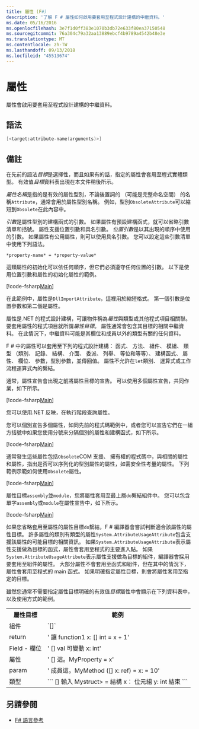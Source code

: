 ```yaml
---
title: 屬性 (F#)
description: '了解 F # 屬性如何啟用要套用至程式設計建構的中繼資料。'
ms.date: 05/16/2016
ms.openlocfilehash: 3e7f1d0ff383e1070b3db72e633f80ea37150548
ms.sourcegitcommit: 76a304c79a32aa13889ebcf4b9789a4542b48e3e
ms.translationtype: MT
ms.contentlocale: zh-TW
ms.lasthandoff: 09/13/2018
ms.locfileid: "45513674"
---
```

# <a name="attributes"></a>屬性

屬性會啟用要套用至程式設計建構的中繼資料。

## <a name="syntax"></a>語法

```fsharp
[<target:attribute-name(arguments)>]
```

## <a name="remarks"></a>備註

在先前的語法*目標*是選擇性，而且如果有的話，指定的屬性會套用至程式實體類型。 有效值*目標*資料表出現在本文件稍後所示。

*屬性名稱*是指的是有效的屬性型別，不論後置詞的 （可能是完整命名空間） 的名稱`Attribute`，通常會用於屬性型別名稱。 例如，型別`ObsoleteAttribute`可以縮短到`Obsolete`在此內容中。

*引數*是屬性型別的建構函式的引數。 如果屬性有預設建構函式，就可以省略引數清單和括號。 屬性支援位置引數和具名引數。 *位置引數*是以其出現的順序中使用的引數。 如果屬性有公用屬性，則可以使用具名引數。 您可以設定這些引數清單中使用下列語法。

```
*property-name* = *property-value*
```

這類屬性的初始化可以依任何順序，但它們必須遵守任何位置的引數。 以下是使用位置引數和屬性的初始化屬性的範例。

[!code-fsharp[Main](../../../samples/snippets/fsharp/lang-ref-2/snippet6202.fs)]

在此範例中，屬性是`DllImportAttribute`，這裡用於縮短格式。 第一個引數是位置參數和第二個是屬性。

屬性是.NET 的程式設計建構，可讓物件稱為*屬性*與類型或其他程式項目相關聯。 要套用屬性的程式項目就所謂*屬性目標*。 屬性通常會包含其目標的相關中繼資料。 在此情況下，中繼資料可能是其欄位和成員以外的類型有關的任何資料。

F # 中的屬性可以套用至下列的程式設計建構： 函式、 方法、 組件、 模組、 類型 （類別、 記錄、 結構、 介面、 委派、 列舉、 等位和等等）、 建構函式、 屬性、 欄位、 參數，型別參數，並傳回值。 屬性不允許在`let`類別、 運算式或工作流程運算式內的繫結。

通常，屬性宣告會出現之前將屬性目標的宣告。 可以使用多個屬性宣告，共同作業，如下所示。

[!code-fsharp[Main](../../../samples/snippets/fsharp/lang-ref-2/snippet6603.fs)]

您可以使用.NET 反映，在執行階段查詢屬性。

您可以個別宣告多個屬性，如同先前的程式碼範例中，或者您可以宣告它們在一組方括號中如果您使用分號來分隔個別的屬性和建構函式，如下所示。

[!code-fsharp[Main](../../../samples/snippets/fsharp/lang-ref-2/snippet6604.fs)]

通常發生這些屬性包括`Obsolete`COM 支援、 擁有權的程式碼中，與相關的屬性和屬性，指出是否可以序列化的型別屬性的屬性，如需安全性考量的屬性。 下列範例示範如何使用`Obsolete`屬性。

[!code-fsharp[Main](../../../samples/snippets/fsharp/lang-ref-2/snippet6605.fs)]

屬性目標`assembly`並`module`，您將屬性套用至最上層`do`繫結組件中。 您可以包含單字`assembly`或`module`在屬性宣告中，如下所示。

[!code-fsharp[Main](../../../samples/snippets/fsharp/lang-ref-2/snippet6606.fs)]

如果您省略套用至屬性的屬性目標`do`繫結，F # 編譯器會嘗試判斷適合該屬性的屬性目標。 許多屬性的類別有類型的屬性`System.AttributeUsageAttribute`包含支援該屬性的可能目標的相關資訊。 如果`System.AttributeUsageAttribute`表示屬性支援做為目標的函式，屬性會套用至程式的主要進入點。 如果`System.AttributeUsageAttribute`表示屬性支援做為目標的組件，編譯器會採用要套用至組件的屬性。 大部分屬性不會套用至函式和組件，但在其中的情況下，屬性會套用至程式的 main 函式。 如果明確指定屬性目標，則會將屬性套用至指定的目標。

雖然您通常不需要指定屬性目標明確的有效值*目標*屬性中會顯示在下列資料表中，以及使用方式的範例。

<table>
  <tr>
    <th>屬性目標</td>
    <th>範例</td> 
  </tr>
  <tr>
    <td>組件</td>
    <td>`[<assembly: AssemblyVersionAttribute("1.0.0.0")>]`</td> 
  </tr>
  <tr>
    <td>return</td>
    <td>' 讓 function1 x: [<return: Obsolete>] int = x + 1'</td> 
  </tr>
  <tr>
    <td>Field - 欄位</td>
    <td>' [<field: DefaultValue>] val 可變動 x: int'</td> 
  </tr>
  <tr>
    <td>屬性</td>
    <td>' [<property: Obsolete>] 這。MyProperty = x'</td> 
  </tr>
  <tr>
    <td>param</td>
    <td>' 成員這。MyMethod ([<param: Out>] x: ref<int>) = x: = 10'</td> 
  </tr>
  <tr>
    <td>類型</td>
    <td>
        ```
        [<type: StructLayout(Sequential)>] 輸入 Mystruct> = 結構 x： 位元組 y: int 結束 ```
    </td> 
  </tr>
</table>

## <a name="see-also"></a>另請參閱

- [F# 語言參考](index.md)
